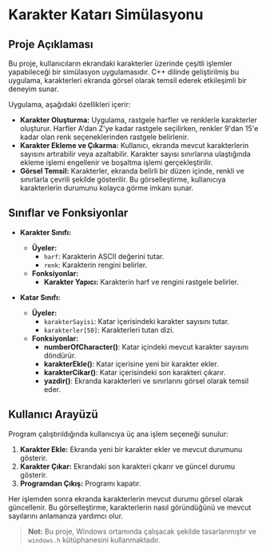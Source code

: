 # **Karakter Katarı Simülasyonu**

## **Proje Açıklaması**

Bu proje, kullanıcıların ekrandaki karakterler üzerinde çeşitli işlemler yapabileceği bir simülasyon uygulamasıdır. C++ dilinde geliştirilmiş bu uygulama, karakterleri ekranda görsel olarak temsil ederek etkileşimli bir deneyim sunar.

Uygulama, aşağıdaki özellikleri içerir:

- **Karakter Oluşturma:** Uygulama, rastgele harfler ve renklerle karakterler oluşturur. Harfler A'dan Z'ye kadar rastgele seçilirken, renkler 9'dan 15'e kadar olan renk seçeneklerinden rastgele belirlenir.
- **Karakter Ekleme ve Çıkarma:** Kullanıcı, ekranda mevcut karakterlerin sayısını artırabilir veya azaltabilir. Karakter sayısı sınırlarına ulaştığında ekleme işlemi engellenir ve boşaltma işlemi gerçekleştirilir.
- **Görsel Temsil:** Karakterler, ekranda belirli bir düzen içinde, renkli ve sınırlarla çevrili şekilde gösterilir. Bu görselleştirme, kullanıcıya karakterlerin durumunu kolayca görme imkanı sunar.

## **Sınıflar ve Fonksiyonlar**

- **Karakter Sınıfı:** 
  - **Üyeler:**
    - `harf`: Karakterin ASCII değerini tutar.
    - `renk`: Karakterin rengini belirler.
  - **Fonksiyonlar:**
    - **Karakter Yapıcı:** Karakterin harf ve rengini rastgele belirler.

- **Katar Sınıfı:**
  - **Üyeler:**
    - `karakterSayisi`: Katar içerisindeki karakter sayısını tutar.
    - `karakterler[50]`: Karakterleri tutan dizi.
  - **Fonksiyonlar:**
    - **numberOfCharacter()**: Katar içindeki mevcut karakter sayısını döndürür.
    - **karakterEkle()**: Katar içerisine yeni bir karakter ekler.
    - **karakterCikar()**: Katar içerisindeki son karakteri çıkarır.
    - **yazdir()**: Ekranda karakterleri ve sınırlarını görsel olarak temsil eder.

## **Kullanıcı Arayüzü**

Program çalıştırıldığında kullanıcıya üç ana işlem seçeneği sunulur:
1. **Karakter Ekle:** Ekranda yeni bir karakter ekler ve mevcut durumunu gösterir.
2. **Karakter Çıkar:** Ekrandaki son karakteri çıkarır ve güncel durumu gösterir.
3. **Programdan Çıkış:** Programı kapatır.

Her işlemden sonra ekranda karakterlerin mevcut durumu görsel olarak güncellenir. Bu görselleştirme, karakterlerin nasıl göründüğünü ve mevcut sayılarını anlamanıza yardımcı olur.

> **Not:**
> Bu proje, Windows ortamında çalışacak şekilde tasarlanmıştır ve `windows.h` kütüphanesini kullanmaktadır.

